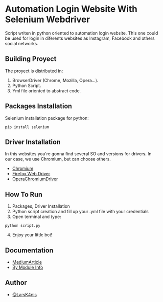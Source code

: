 # Automation Login Website With Selenium Webdriver
Script writen in python oriented to automation login website. This one could be used for login in diferents websites as Instagram, Facebook and others social networks. 

## Building Proyect 
The proyect is distributed in:
1. BrowserDriver (Chrome, Mozilla, Opera...).
2. Python Script.
3. Yml file oriented to abstract code.

## Packages Installation 
Selenium installation package for python: 

```
pip install selenium
```

## Driver Installation
In this websites you're gonna find several SO and versions for drivers. In our case, we use Chromium, but can choose others.
* [Chromium](https://chromedriver.chromium.org/downloads)
* [Firefox Web Driver](https://www.selenium.dev/selenium/docs/api/javascript/module/selenium-webdriver/firefox.html)
* [OperaChromiumDriver](https://github.com/operasoftware/operachromiumdriver)

## How To Run
1. Packages, Driver Installation 
2. Python script creation and fill up your .yml file with your credentials
3. Open terminal and type:
```
python script.py
```
4. Enjoy your little bot!

## Documentation
* [MediumArticle](https://medium.com/@kikigulab/how-to-automate-opening-and-login-to-websites-with-python-6aeaf1f6ae98)
* [By Module Info](https://selenium-python.readthedocs.io/locating-elements.html)


## Author

- [@LarsK4nis](https://github.com/LarsK4nis)


